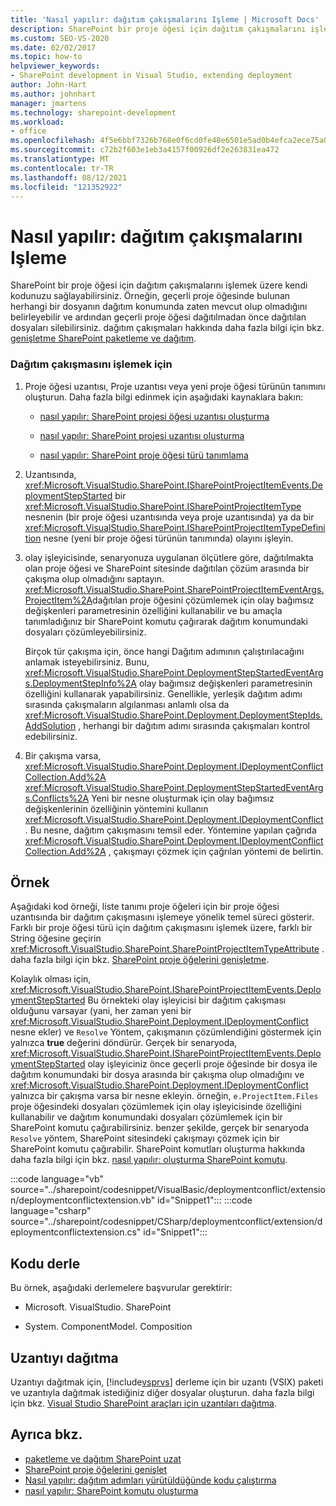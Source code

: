 ```yaml
---
title: 'Nasıl yapılır: dağıtım çakışmalarını Işleme | Microsoft Docs'
description: SharePoint bir proje öğesi için dağıtım çakışmalarını işlemek üzere kendi kodunuzu nasıl uygulayabileceğinizi gösteren bir örnek görürsünüz.
ms.custom: SEO-VS-2020
ms.date: 02/02/2017
ms.topic: how-to
helpviewer_keywords:
- SharePoint development in Visual Studio, extending deployment
author: John-Hart
ms.author: johnhart
manager: jmartens
ms.technology: sharepoint-development
ms.workload:
- office
ms.openlocfilehash: 4f5e6bbf7326b768e0f6cd0fe48e6501e5ad0b4efca2ece75a0df5b781c0a6fa
ms.sourcegitcommit: c72b2f603e1eb3a4157f00926df2e263831ea472
ms.translationtype: MT
ms.contentlocale: tr-TR
ms.lasthandoff: 08/12/2021
ms.locfileid: "121352922"
---
```

# <a name="how-to-handle-deployment-conflicts"></a>Nasıl yapılır: dağıtım çakışmalarını Işleme
  SharePoint bir proje öğesi için dağıtım çakışmalarını işlemek üzere kendi kodunuzu sağlayabilirsiniz. Örneğin, geçerli proje öğesinde bulunan herhangi bir dosyanın dağıtım konumunda zaten mevcut olup olmadığını belirleyebilir ve ardından geçerli proje öğesi dağıtılmadan önce dağıtılan dosyaları silebilirsiniz. dağıtım çakışmaları hakkında daha fazla bilgi için bkz. [genişletme SharePoint paketleme ve dağıtım](../sharepoint/extending-sharepoint-packaging-and-deployment.md).

### <a name="to-handle-a-deployment-conflict"></a>Dağıtım çakışmasını işlemek için

1. Proje öğesi uzantısı, Proje uzantısı veya yeni proje öğesi türünün tanımını oluşturun. Daha fazla bilgi edinmek için aşağıdaki kaynaklara bakın:

    - [nasıl yapılır: SharePoint projesi öğesi uzantısı oluşturma](../sharepoint/how-to-create-a-sharepoint-project-item-extension.md)

    - [nasıl yapılır: SharePoint projesi uzantısı oluşturma](../sharepoint/how-to-create-a-sharepoint-project-extension.md)

    - [nasıl yapılır: SharePoint proje öğesi türü tanımlama](../sharepoint/how-to-define-a-sharepoint-project-item-type.md)

2. Uzantısında, <xref:Microsoft.VisualStudio.SharePoint.ISharePointProjectItemEvents.DeploymentStepStarted> bir <xref:Microsoft.VisualStudio.SharePoint.ISharePointProjectItemType> nesnenin (bir proje öğesi uzantısında veya proje uzantısında) ya da bir <xref:Microsoft.VisualStudio.SharePoint.ISharePointProjectItemTypeDefinition> nesne (yeni bir proje öğesi türünün tanımında) olayını işleyin.

3. olay işleyicisinde, senaryonuza uygulanan ölçütlere göre, dağıtılmakta olan proje öğesi ve SharePoint sitesinde dağıtılan çözüm arasında bir çakışma olup olmadığını saptayın. <xref:Microsoft.VisualStudio.SharePoint.SharePointProjectItemEventArgs.ProjectItem%2A>dağıtılan proje öğesini çözümlemek için olay bağımsız değişkenleri parametresinin özelliğini kullanabilir ve bu amaçla tanımladığınız bir SharePoint komutu çağırarak dağıtım konumundaki dosyaları çözümleyebilirsiniz.

     Birçok tür çakışma için, önce hangi Dağıtım adımının çalıştırılacağını anlamak isteyebilirsiniz. Bunu, <xref:Microsoft.VisualStudio.SharePoint.DeploymentStepStartedEventArgs.DeploymentStepInfo%2A> olay bağımsız değişkenleri parametresinin özelliğini kullanarak yapabilirsiniz. Genellikle, yerleşik dağıtım adımı sırasında çakışmaların algılanması anlamlı olsa da <xref:Microsoft.VisualStudio.SharePoint.Deployment.DeploymentStepIds.AddSolution> , herhangi bir dağıtım adımı sırasında çakışmaları kontrol edebilirsiniz.

4. Bir çakışma varsa, <xref:Microsoft.VisualStudio.SharePoint.Deployment.IDeploymentConflictCollection.Add%2A> <xref:Microsoft.VisualStudio.SharePoint.DeploymentStepStartedEventArgs.Conflicts%2A> Yeni bir nesne oluşturmak için olay bağımsız değişkenlerinin özelliğinin yöntemini kullanın <xref:Microsoft.VisualStudio.SharePoint.Deployment.IDeploymentConflict> . Bu nesne, dağıtım çakışmasını temsil eder. Yöntemine yapılan çağrıda <xref:Microsoft.VisualStudio.SharePoint.Deployment.IDeploymentConflictCollection.Add%2A> , çakışmayı çözmek için çağrılan yöntemi de belirtin.

## <a name="example"></a>Örnek
 Aşağıdaki kod örneği, liste tanımı proje öğeleri için bir proje öğesi uzantısında bir dağıtım çakışmasını işlemeye yönelik temel süreci gösterir. Farklı bir proje öğesi türü için dağıtım çakışmasını işlemek üzere, farklı bir String öğesine geçirin <xref:Microsoft.VisualStudio.SharePoint.SharePointProjectItemTypeAttribute> . daha fazla bilgi için bkz. [SharePoint proje öğelerini genişletme](../sharepoint/extending-sharepoint-project-items.md).

 Kolaylık olması için, <xref:Microsoft.VisualStudio.SharePoint.ISharePointProjectItemEvents.DeploymentStepStarted> Bu örnekteki olay işleyicisi bir dağıtım çakışması olduğunu varsayar (yani, her zaman yeni bir <xref:Microsoft.VisualStudio.SharePoint.Deployment.IDeploymentConflict> nesne ekler) ve `Resolve` Yöntem, çakışmanın çözümlendiğini göstermek için yalnızca **true** değerini döndürür. Gerçek bir senaryoda, <xref:Microsoft.VisualStudio.SharePoint.ISharePointProjectItemEvents.DeploymentStepStarted> olay işleyiciniz önce geçerli proje öğesinde bir dosya ile dağıtım konumundaki bir dosya arasında bir çakışma olup olmadığını ve <xref:Microsoft.VisualStudio.SharePoint.Deployment.IDeploymentConflict> yalnızca bir çakışma varsa bir nesne ekleyin. örneğin, `e.ProjectItem.Files` proje öğesindeki dosyaları çözümlemek için olay işleyicisinde özelliğini kullanabilir ve dağıtım konumundaki dosyaları çözümlemek için bir SharePoint komutu çağırabilirsiniz. benzer şekilde, gerçek bir senaryoda `Resolve` yöntem, SharePoint sitesindeki çakışmayı çözmek için bir SharePoint komutu çağırabilir. SharePoint komutları oluşturma hakkında daha fazla bilgi için bkz. [nasıl yapılır: oluşturma SharePoint komutu](../sharepoint/how-to-create-a-sharepoint-command.md).

 :::code language="vb" source="../sharepoint/codesnippet/VisualBasic/deploymentconflict/extension/deploymentconflictextension.vb" id="Snippet1":::
 :::code language="csharp" source="../sharepoint/codesnippet/CSharp/deploymentconflict/extension/deploymentconflictextension.cs" id="Snippet1":::

## <a name="compile-the-code"></a>Kodu derle
 Bu örnek, aşağıdaki derlemelere başvurular gerektirir:

- Microsoft. VisualStudio. SharePoint

- System. ComponentModel. Composition

## <a name="deploy-the-extension"></a>Uzantıyı dağıtma
 Uzantıyı dağıtmak için, [!include[vsprvs](../sharepoint/includes/vsprvs-md.md)] derleme için bir uzantı (VSIX) paketi ve uzantıyla dağıtmak istediğiniz diğer dosyalar oluşturun. daha fazla bilgi için bkz. [Visual Studio SharePoint araçları için uzantıları dağıtma](../sharepoint/deploying-extensions-for-the-sharepoint-tools-in-visual-studio.md).

## <a name="see-also"></a>Ayrıca bkz.
- [paketleme ve dağıtım SharePoint uzat](../sharepoint/extending-sharepoint-packaging-and-deployment.md)
- [SharePoint proje öğelerini genişlet](../sharepoint/extending-sharepoint-project-items.md)
- [Nasıl yapılır: dağıtım adımları yürütüldüğünde kodu çalıştırma](../sharepoint/how-to-run-code-when-deployment-steps-are-executed.md)
- [nasıl yapılır: SharePoint komutu oluşturma](../sharepoint/how-to-create-a-sharepoint-command.md)
